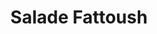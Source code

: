 ---
title: "Salade Fattoush"
description: "Salade du jardin mélangée à une vinaigrette libanaise traditionnelle au citron, à l'ail et à l'huile, garnie de pita frit"
price_s: ""
price_l: "10.50"
price_lg: ""
weight: "4"
---